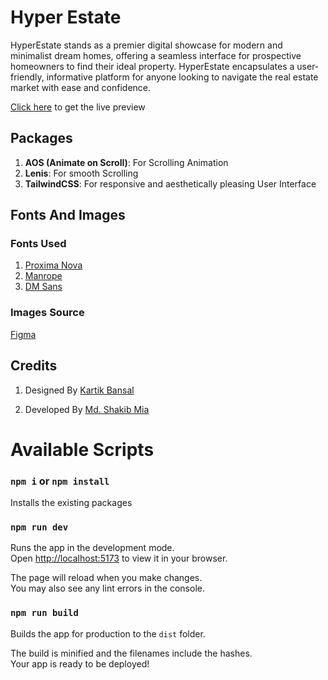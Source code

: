 # Hyper Estate

HyperEstate stands as a premier digital showcase for modern and minimalist dream homes, offering a seamless interface for prospective homeowners to find their ideal property. HyperEstate encapsulates a user-friendly, informative platform for anyone looking to navigate the real estate market with ease and confidence.

[Click here](https://hyperestate.netlify.app/) to get the live preview

## Packages

1. **AOS (Animate on Scroll)**: For Scrolling Animation
2. **Lenis**: For smooth Scrolling
3. **TailwindCSS**: For responsive and aesthetically pleasing User Interface

## Fonts And Images

### Fonts Used

1. [Proxima Nova](https://freefontsfamily.com/proxima-nova-font-family-free-download/)
2. [Manrope](https://fonts.google.com/specimen/Manrope)
3. [DM Sans](https://fonts.google.com/specimen/DM+Sans)

### Images Source

[Figma](<https://www.figma.com/file/5Qocnzgr3m9770W0Z1nPHy/Landing-Page-UI-Kit-(Community)?type=design&node-id=521-2736&mode=design&t=hfAUqmbPIaSiB9TR-0>)

## Credits

1. Designed By [Kartik Bansal](<https://www.figma.com/file/5Qocnzgr3m9770W0Z1nPHy/Landing-Page-UI-Kit-(Community)?type=design&node-id=521-2736&mode=design&t=hfAUqmbPIaSiB9TR-0>)

2. Developed By [Md. Shakib Mia](https://md-shakib-mia.web.app/)

# Available Scripts

### `npm i` or `npm install`

Installs the existing packages

### `npm run dev`

Runs the app in the development mode.\
Open [http://localhost:5173](http://localhost:5173) to view it in your browser.

The page will reload when you make changes.\
You may also see any lint errors in the console.

### `npm run build`

Builds the app for production to the `dist` folder.

The build is minified and the filenames include the hashes.\
Your app is ready to be deployed!
